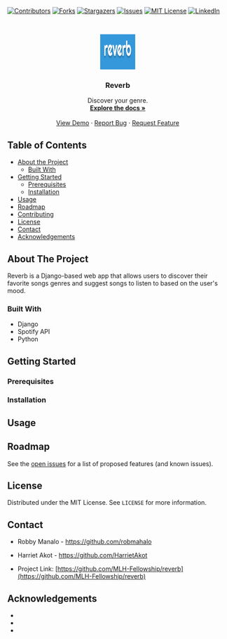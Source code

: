 <!-- PROJECT SHIELDS -->
<!--
*** I'm using markdown "reference style" links for readability.
*** Reference links are enclosed in brackets [ ] instead of parentheses ( ).
*** See the bottom of this document for the declaration of the reference variables
*** for contributors-url, forks-url, etc. This is an optional, concise syntax you may use.
*** https://www.markdownguide.org/basic-syntax/#reference-style-links
-->
[![Contributors][contributors-shield]][contributors-url]
[![Forks][forks-shield]][forks-url]
[![Stargazers][stars-shield]][stars-url]
[![Issues][issues-shield]][issues-url]
[![MIT License][license-shield]][license-url]
[![LinkedIn][linkedin-shield]][linkedin-url]



<!-- PROJECT LOGO -->
<br />
<p align="center">
  <a href="https://github.com/MLH-Fellowship/reverb">
    <img src="logo.png" alt="Logo" width="80" height="80">
  </a>

  <h3 align="center">Reverb</h3>

  <p align="center">
    Discover your genre.
    <br />
    <a href="https://github.com/MLH-Fellowship/reverb"><strong>Explore the docs »</strong></a>
    <br />
    <br />
    <a href="https://github.com/MLH-Fellowship/reverb">View Demo</a>
    ·
    <a href="https://github.com/MLH-Fellowship/reverb/issues">Report Bug</a>
    ·
    <a href="https://github.com/MLH-Fellowship/reverb/issues">Request Feature</a>
  </p>
</p>



<!-- TABLE OF CONTENTS -->
## Table of Contents

* [About the Project](#about-the-project)
  * [Built With](#built-with)
* [Getting Started](#getting-started)
  * [Prerequisites](#prerequisites)
  * [Installation](#installation)
* [Usage](#usage)
* [Roadmap](#roadmap)
* [Contributing](#contributing)
* [License](#license)
* [Contact](#contact)
* [Acknowledgements](#acknowledgements)



<!-- ABOUT THE PROJECT -->
## About The Project

Reverb is a Django-based web app that allows users to discover their favorite songs genres and suggest songs to listen to based on the user's mood.



### Built With

* Django
* Spotify API
* Python



<!-- GETTING STARTED -->
## Getting Started


### Prerequisites



### Installation




<!-- USAGE EXAMPLES -->
## Usage



<!-- ROADMAP -->
## Roadmap

See the [open issues](https://github.com/MLH-Fellowship/reverb/issues) for a list of proposed features (and known issues).



<!-- LICENSE -->
## License

Distributed under the MIT License. See `LICENSE` for more information.



<!-- CONTACT -->
## Contact

* Robby Manalo - https://github.com/robmahalo
* Harriet Akot - https://github.com/HarrietAkot

* Project Link: [https://github.com/MLH-Fellowship/reverb](https://github.com/MLH-Fellowship/reverb)



<!-- ACKNOWLEDGEMENTS -->
## Acknowledgements

* []()
* []()
* []()





<!-- MARKDOWN LINKS & IMAGES -->
<!-- https://www.markdownguide.org/basic-syntax/#reference-style-links -->
[contributors-shield]: https://img.shields.io/github/contributors/github_username/repo.svg?style=flat-square
[contributors-url]: https://github.com/github_username/repo/graphs/contributors
[forks-shield]: https://img.shields.io/github/forks/github_username/repo.svg?style=flat-square
[forks-url]: https://github.com/github_username/repo/network/members
[stars-shield]: https://img.shields.io/github/stars/github_username/repo.svg?style=flat-square
[stars-url]: https://github.com/github_username/repo/stargazers
[issues-shield]: https://img.shields.io/github/issues/github_username/repo.svg?style=flat-square
[issues-url]: https://github.com/github_username/repo/issues
[license-shield]: https://img.shields.io/github/license/github_username/repo.svg?style=flat-square
[license-url]: https://github.com/github_username/repo/blob/master/LICENSE.txt
[linkedin-shield]: https://img.shields.io/badge/-LinkedIn-black.svg?style=flat-square&logo=linkedin&colorB=555
[linkedin-url]: https://linkedin.com/in/github_username
[product-screenshot]: images/screenshot.png
